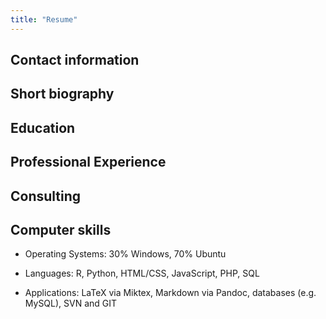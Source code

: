 ```yaml
---
title: "Resume"
---
```


## Contact information

## Short biography

## Education

## Professional Experience

## Consulting

## Computer skills

+ Operating Systems: 30% Windows, 70% Ubuntu

+ Languages: R, Python, HTML/CSS, JavaScript, PHP, SQL

+ Applications: LaTeX via Miktex, Markdown via Pandoc, databases (e.g. MySQL), SVN and GIT